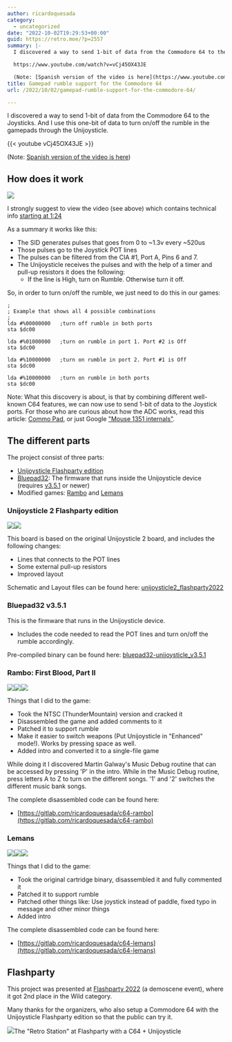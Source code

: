 ```yaml
---
author: ricardoquesada
category:
  - uncategorized
date: "2022-10-02T19:29:53+00:00"
guid: https://retro.moe/?p=2557
summary: |-
  I discovered a way to send 1-bit of data from the Commodore 64 to the Joysticks. And I use this one-bit of data to turn on/off the rumble in the gamepads through the Unijoysticle.

  https://www.youtube.com/watch?v=vCj45OX43JE

  (Note: [Spanish version of the video is here](https://www.youtube.com/watch?v=0pEDP2tvvQc))
title: Gamepad rumble support for the Commodore 64
url: /2022/10/02/gamepad-rumble-support-for-the-commodore-64/

---
```

I discovered a way to send 1-bit of data from the Commodore 64 to the Joysticks. And I use this one-bit of data to turn on/off the rumble in the gamepads through the Unijoysticle.

{{< youtube vCj45OX43JE >}}

(Note: [Spanish version of the video is here](https://www.youtube.com/watch?v=0pEDP2tvvQc))

## How does it work

![](https://lh3.googleusercontent.com/pw/AL9nZEW1jK6IsMJQrHdXyUQtQ2jVnDTAlWXk8G6kQvQT29BoMz0-0LXujgGXfnAHvCBB1Bsy9WG5JEOhvlBItmWf_HOl115fwNGnTTd1IMNns1dfZeJLLGnNt8aot6KIbwbmKJLuOZi-eYgzk84GfuVOrji_rw=-no?authuser=0)

I strongly suggest to view the video (see above) which contains technical info [starting at 1:24](https://youtu.be/vCj45OX43JE?t=84)

As a summary it works like this:

- The SID generates pulses that goes from 0 to ~1.3v every ~520us
- Those pulses go to the Joystick POT lines
- The pulses can be filtered from the CIA #1, Port A, Pins 6 and 7.
- The Unijoysticle receives the pulses and with the help of a timer and pull-up resistors it does the following:
  - If the line is High, turn on Rumble. Otherwise turn it off.

So, in order to turn on/off the rumble, we just need to do this in our games:

```
;
; Example that shows all 4 possible combinations
;
lda #%00000000   ;turn off rumble in both ports
sta $dc00

lda #%01000000   ;turn on rumble in port 1. Port #2 is Off
sta $dc00

lda #%10000000   ;turn on rumble in port 2. Port #1 is Off
sta $dc00

lda #%10000000   ;turn on rumble in both ports
sta $dc00
```

Note: What this discovery is about, is that by combining different well-known C64 features, we can now use to send 1-bit of data to the Joystick ports. For those who are curious about how the ADC works, read this article: [Commo Pad](https://janderogee.com/projects/COMMO_PAD/COMMO_PAD.htm), or just Google ["Mouse 1351 internals"](https://letmegooglethat.com/?q=Mouse+1351+internals).

## The different parts

The project consist of three parts:

- [Unijoysticle Flashparty edition](https://gitlab.com/ricardoquesada/unijoysticle2/-/tree/main/board/unijoysticle2_flashparty2022)
- [Bluepad32](http://gitlab.com/ricardoquesada/bluepad32): The firmware that runs inside the Unijoysticle device (requires [v3.5.1](https://gitlab.com/ricardoquesada/bluepad32/-/releases/release_v3.5.1) or newer)
- Modified games: [Rambo](https://gitlab.com/ricardoquesada/c64-rambo) and [Lemans](https://gitlab.com/ricardoquesada/c64-lemans)

### Unijoysticle 2 Flashparty edition

![](https://lh3.googleusercontent.com/pw/AL9nZEWl_Q9Rys9ELSUIHPuHCuHnr1XEejDfTQud4HfDN_vwfi8siu-i2mtoj3Ej4fSVDntHTqvirqt0gc7SiXSawGlPT4wc9LdK9CLgcRV0LzrejNJeMY8CAvhedwy_coI29bAAbduVzaBxfIQQsgZAjFpM4g=-no)![](https://lh3.googleusercontent.com/pw/AL9nZEXnV0de77agZ5EFhWU65Y-IkzZyATeFKqZjDWg6BhC0KH5hbW2aAaNImD4UkJ5_lJ_HdtI_xgGMjICa_TrqUkkzGz05kgYIbcBFriVxP-GslHrtJuh-8JrykvdQDze0UlMY1CJEe1vrsI8V4LT9wWJdxA=-no?authuser=0)

This board is based on the original Unijoysticle 2 board, and includes the following changes:

- Lines that connects to the POT lines
- Some external pull-up resistors
- Improved layout

Schematic and Layout files can be found here: [unijoysticle2\_flashparty2022](https://gitlab.com/ricardoquesada/unijoysticle2/-/tree/main/board/unijoysticle2_flashparty2022)

### Bluepad32 v3.5.1

This is the firmware that runs in the Unijoysticle device.

- Includes the code needed to read the POT lines and turn on/off the rumble accordingly.

Pre-compiled binary can be found here: [bluepad32-unijoysticle\_v3.5.1](https://gitlab.com/ricardoquesada/bluepad32/-/releases/release_v3.5.1)

### Rambo: First Blood, Part II

![](https://gitlab.com/ricardoquesada/c64-rambo/-/raw/main/images/screenshot_intro.png)![](https://gitlab.com/ricardoquesada/c64-rambo/-/raw/main/images/screenshot_game1.png)![](https://gitlab.com/ricardoquesada/c64-rambo/-/raw/main/images/screenshot_music_debug.png)

Things that I did to the game:

- Took the NTSC (ThunderMountain) version and cracked it
- Disassembled the game and added comments to it
- Patched it to support rumble
- Make it easier to switch weapons (Put Unijoysticle in "Enhanced" mode!). Works by pressing space as well.
- Added intro and converted it to a single-file game

While doing it I discovered Martin Galway's Music Debug routine that can be accessed by pressing 'P' in the intro. While in the Music Debug routine, press letters A to Z to turn on the different songs. '1' and '2' switches the different music bank songs.

The complete disassembled code can be found here:

- [https://gitlab.com/ricardoquesada/c64-rambo](https://gitlab.com/ricardoquesada/c64-rambo)

### Lemans

![](https://gitlab.com/ricardoquesada/c64-lemans/-/raw/main/images/screenshot_intro.png)![](https://gitlab.com/ricardoquesada/c64-lemans/-/raw/main/images/screenshot_title.png)![](https://gitlab.com/ricardoquesada/c64-lemans/-/raw/main/images/screenshot_game.png)

Things that I did to the game:

- Took the original cartridge binary, disassembled it and fully commented it
- Patched it to support rumble
- Patched other things like: Use joystick instead of paddle, fixed typo in message and other minor things
- Added intro

The complete disassembled code can be found here:

- [https://gitlab.com/ricardoquesada/c64-lemans](https://gitlab.com/ricardoquesada/c64-lemans)

## Flashparty

This project was presented at [Flashparty 2022](https://flashparty.rebelion.digital/) (a demoscene event), where it got 2nd place in the Wild category.

Many thanks for the organizers, who also setup a Commodore 64 with the Unijoysticle Flashparty edition so that the public can try it.

![](https://lh3.googleusercontent.com/pw/AL9nZEWtGncabOXXQxZo6g8-Uf_RPo1bbRN2BVcxie2dr8Pqo-7UAXi3IdxF_jyyP-UwfoogH8QJoT6OQrzH7bSE2YttIEaZa8ydaF54e0VgqiIj8eYMRNY_jCMa6dsAAM1rvGzna1OBf3kx_i2M321vVd7Vtw=-no)The "Retro Station" at Flashparty with a C64 + Unijoysticle

